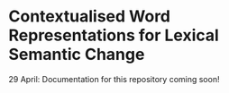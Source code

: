 # Contextualised Word Representations for Lexical Semantic Change

29 April: Documentation for this repository coming soon! 
